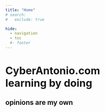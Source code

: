 ```yaml
---
title: "Home"
# search:
#   exclude: true

hide:
  - navigation
  - toc
  #- footer
---
```


<div class="hero-text">
    <h1 style="font-size:2.0rem;"><strong>CyberAntonio.com</strong></br>
    learning by doing</h1>
    <h2>opinions are my own</h2>
</div>

<div class="hero-image"></div>



<!-- The following line controls and configures the Turnstile widget. -->
<div style="display: block; flex-flow: row;">
  <div
    class="cf-turnstile"
    data-sitekey="0x4AAAAAABh-b-ks_shO7wZt"
    data-size="compact"
  ></div>
</div>

<script
  src="https://challenges.cloudflare.com/turnstile/v0/api.js?onload=onloadTurnstileCallback"
  defer
></script>
<!-- end. -->




